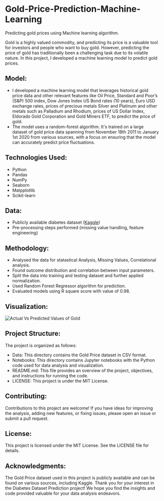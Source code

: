 # Gold-Price-Prediction-Machine-Learning

Predicting gold prices using Machine learning algorithm.

Gold is a highly valued commodity, and predicting its price is a valuable tool for investors and people who want to buy gold. However, predicting the price of gold has traditionally been a challenging task due to its volatile nature. In this project, I developed a machine learning model to predict gold prices.

## Model: 

* I developed a machine learning model that leverages historical gold price data and other relevant features like Oil Price, Standard and Poor’s (S&P) 500 index, Dow Jones Index US Bond rates (10 years), Euro USD exchange rates, prices of precious metals Silver and Platinum and other metals such as Palladium and Rhodium, prices of US Dollar Index, Eldorado Gold Corporation and Gold Miners ETF, to predict the price of gold.
* The model uses a random-forest algorithm. It's trained on a large dataset of gold price data spanning from November 18th 2011 to January 1st 2020 from various sources, with a focus on ensuring that the model can accurately predict price fluctuations.

## Technologies Used:

  * Python
  * Pandas
  * NumPy
  * Seaborn
  * Matpplotlib
  * Scikit-learn

## Data:

* Publicly available diabetes dataset ([Kaggle](https://www.kaggle.com/datasets/sid321axn/gold-price-prediction-dataset))
* Pre-processing steps performed (missing value handling, feature engineering)

## Methodology:

* Analysed the data for statastical Analysis, Missing Values, Correlational analysis.
* Found outcome distribution and correlation between input parameters.
* Split the data into training and testing dataset and further applied normalization.
* Used Random Forest Regressor algorithm for prediction.
* Evaluated models using R square score with value of 0.98.

## Visualization:

![Actual Vs Predicted Values of Gold](https://github.com/siddharth-karale/Images/blob/main/Gold%20ActVsPred.png "Actual Vs Predicted")

## Project Structure:

The project is organized as follows:

* Data: This directory contains the Gold Price dataset in CSV format.
* Notebooks: This directory contains Jupyter notebooks with the Python code used for data analysis and visualization.
* README.md: This file provides an overview of the project, objectives, and instructions for running the code.
* LICENSE: This project is under the MIT License.

## Contributing: 

Contributions to this project are welcome! If you have ideas for improving the analysis, adding new features, or fixing issues, please open an issue or submit a pull request.

## License: 

This project is licensed under the MIT License. See the LICENSE file for details.

## Acknowledgments:

The Gold Price dataset used in this project is publicly available and can be found on various sources, including Kaggle.
Thank you for your interest in the Diabetes Dataset Prediction project! We hope you find the insights and code provided valuable for your data analysis endeavors.
